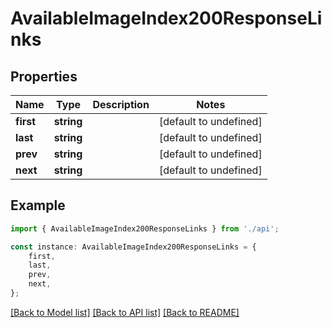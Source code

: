 # AvailableImageIndex200ResponseLinks


## Properties

Name | Type | Description | Notes
------------ | ------------- | ------------- | -------------
**first** | **string** |  | [default to undefined]
**last** | **string** |  | [default to undefined]
**prev** | **string** |  | [default to undefined]
**next** | **string** |  | [default to undefined]

## Example

```typescript
import { AvailableImageIndex200ResponseLinks } from './api';

const instance: AvailableImageIndex200ResponseLinks = {
    first,
    last,
    prev,
    next,
};
```

[[Back to Model list]](../README.md#documentation-for-models) [[Back to API list]](../README.md#documentation-for-api-endpoints) [[Back to README]](../README.md)
